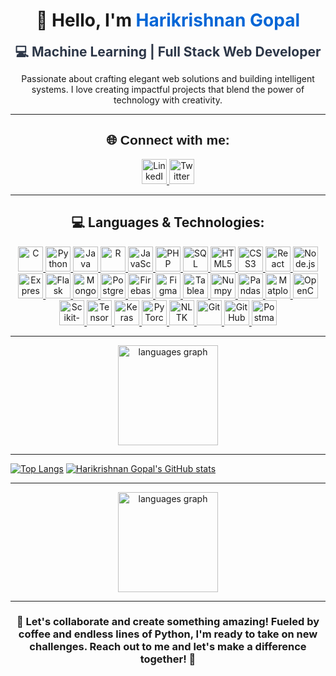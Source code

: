 <h1 align="center">👋 Hello, I'm <a href="https://github.com/hk151109" target="_blank" style="text-decoration: none; color: #0366d6;">Harikrishnan Gopal</a></h1>

<p align="center">
  <strong style="font-size: 1.5em; color: #2D3748;">💻 Machine Learning  | Full Stack Web Developer</strong><br>
</p>

<p align="center">
  Passionate about crafting elegant web solutions and building intelligent systems. I love creating impactful projects that blend the power of technology with creativity.
</p>

---

<h2 align="center" style="font-family: 'Arial';">🌐 Connect with me:</h2>
<p align="center">
  <a href="https://www.linkedin.com/in/harikrishnangopal/" target="_blank">
    <img src="https://img.shields.io/badge/LinkedIn-0A66C2?style=for-the-badge&logo=linkedin&logoColor=white" alt="LinkedIn" height="40"/>
  </a>
  <a href="https://x.com/HGopal27558" target="_blank">
    <img src="https://img.shields.io/badge/Twitter-1DA1F2?style=for-the-badge&logo=twitter&logoColor=white" alt="Twitter" height="40"/>
  </a>
</p>

---

<h2 align="center">💻 Languages & Technologies: </h2>
<p align="center">
  <!-- Programming Languages -->
  <a href="https://www.cprogramming.com/" target="_blank">
    <img src="https://img.shields.io/badge/C-A8B9CC?style=for-the-badge&logo=c&logoColor=white" alt="C" height="40"/>
  </a>
  <a href="https://www.python.org/" target="_blank">
    <img src="https://img.shields.io/badge/Python-3776AB?style=for-the-badge&logo=python&logoColor=white" alt="Python" height="40"/>
  </a>
  <a href="https://www.java.com/" target="_blank">
    <img src="https://img.shields.io/badge/Java-007396?style=for-the-badge&logo=java&logoColor=white" alt="Java" height="40"/>
  </a>
  <a href="https://www.r-project.org/" target="_blank">
    <img src="https://img.shields.io/badge/R-276DC3?style=for-the-badge&logo=r&logoColor=white" alt="R" height="40"/>
  </a>
  <a href="https://www.javascript.com/" target="_blank">
    <img src="https://img.shields.io/badge/JavaScript-F7DF1E?style=for-the-badge&logo=javascript&logoColor=black" alt="JavaScript" height="40"/>
  </a>
  <a href="https://www.php.net/" target="_blank">
    <img src="https://img.shields.io/badge/PHP-777BB4?style=for-the-badge&logo=php&logoColor=white" alt="PHP" height="40"/>
  </a>
  <a href="https://www.mysql.com/" target="_blank">
    <img src="https://img.shields.io/badge/SQL-4479A1?style=for-the-badge&logo=mysql&logoColor=white" alt="SQL" height="40"/>
  </a>

  <!-- Web Development -->
  <a href="https://html.spec.whatwg.org/" target="_blank">
    <img src="https://img.shields.io/badge/HTML5-E34F26?style=for-the-badge&logo=html5&logoColor=white" alt="HTML5" height="40"/>
  </a>
  <a href="https://www.w3.org/Style/CSS/" target="_blank">
    <img src="https://img.shields.io/badge/CSS3-1572B6?style=for-the-badge&logo=css3&logoColor=white" alt="CSS3" height="40"/>
  </a>
  <a href="https://reactjs.org/" target="_blank">
    <img src="https://img.shields.io/badge/React-61DAFB?style=for-the-badge&logo=react&logoColor=black" alt="React" height="40"/>
  </a>
  <a href="https://nodejs.org/" target="_blank">
    <img src="https://img.shields.io/badge/Node.js-8CC84B?style=for-the-badge&logo=node.js&logoColor=white" alt="Node.js" height="40"/>
  </a>
  <a href="https://expressjs.com/" target="_blank">
    <img src="https://img.shields.io/badge/Express.js-404D59?style=for-the-badge&logo=express&logoColor=white" alt="Express.js" height="40"/>
  </a>
  <a href="https://flask.palletsprojects.com/" target="_blank">
    <img src="https://img.shields.io/badge/Flask-000000?style=for-the-badge&logo=flask&logoColor=white" alt="Flask" height="40"/>
  </a>
  <a href="https://www.mongodb.com/" target="_blank">
    <img src="https://img.shields.io/badge/MongoDB-47A248?style=for-the-badge&logo=mongodb&logoColor=white" alt="MongoDB" height="40"/>
  </a>
  <a href="https://www.postgresql.org/" target="_blank">
    <img src="https://img.shields.io/badge/PostgreSQL-336791?style=for-the-badge&logo=postgresql&logoColor=white" alt="PostgreSQL" height="40"/>
  </a>
  <a href="https://firebase.google.com/" target="_blank">
    <img src="https://img.shields.io/badge/Firebase-FFCA28?style=for-the-badge&logo=firebase&logoColor=black" alt="Firebase" height="40"/>
  </a>

  <!-- Design & Frontend Tools -->
  <a href="https://www.figma.com/" target="_blank">
    <img src="https://img.shields.io/badge/Figma-F24E1E?style=for-the-badge&logo=figma&logoColor=white" alt="Figma" height="40"/>
  </a>

  <!-- Data Analysis & Visualization -->
  <a href="https://www.tableau.com/" target="_blank">
    <img src="https://img.shields.io/badge/Tableau-E97627?style=for-the-badge&logo=tableau&logoColor=white" alt="Tableau" height="40"/>
  </a>
  <a href="https://numpy.org/" target="_blank">
    <img src="https://img.shields.io/badge/Numpy-013243?style=for-the-badge&logo=numpy&logoColor=white" alt="Numpy" height="40"/>
  </a>
  <a href="https://pandas.pydata.org/" target="_blank">
    <img src="https://img.shields.io/badge/Pandas-150458?style=for-the-badge&logo=pandas&logoColor=white" alt="Pandas" height="40"/>
  </a>
  <a href="https://matplotlib.org/" target="_blank">
    <img src="https://img.shields.io/badge/Matplotlib-11557C?style=for-the-badge&logo=matplotlib&logoColor=white" alt="Matplotlib" height="40"/>
  </a>

  <!-- Machine Learning & Data Science -->
  <a href="https://opencv.org/" target="_blank">
    <img src="https://img.shields.io/badge/OpenCV-5C3EE8?style=for-the-badge&logo=opencv&logoColor=white" alt="OpenCV" height="40"/>
  </a>
  <a href="https://scikit-learn.org/" target="_blank">
    <img src="https://img.shields.io/badge/Scikit--Learn-F7931E?style=for-the-badge&logo=scikit-learn&logoColor=white" alt="Scikit-Learn" height="40"/>
  </a>
  <a href="https://www.tensorflow.org/" target="_blank">
    <img src="https://img.shields.io/badge/TensorFlow-FF6F20?style=for-the-badge&logo=tensorflow&logoColor=white" alt="TensorFlow" height="40"/>
  </a>
  <a href="https://keras.io/" target="_blank">
    <img src="https://img.shields.io/badge/Keras-D00000?style=for-the-badge&logo=keras&logoColor=white" alt="Keras" height="40"/>
  </a>
  <a href="https://pytorch.org/" target="_blank">
    <img src="https://img.shields.io/badge/PyTorch-EE4C2C?style=for-the-badge&logo=pytorch&logoColor=white" alt="PyTorch" height="40"/>
  </a>
  <a href="https://www.nltk.org/" target="_blank">
    <img src="https://img.shields.io/badge/NLTK-4B8BBE?style=for-the-badge&logo=python&logoColor=white" alt="NLTK" height="40"/>
  </a>

  <!-- Development & Collaboration Tools -->
  <a href="https://git-scm.com/" target="_blank">
    <img src="https://img.shields.io/badge/Git-F05032?style=for-the-badge&logo=git&logoColor=white" alt="Git" height="40"/>
  </a>
  <a href="https://github.com/" target="_blank">
    <img src="https://img.shields.io/badge/GitHub-181717?style=for-the-badge&logo=github&logoColor=white" alt="GitHub" height="40"/>
  </a>
  <a href="https://www.postman.com/" target="_blank">
    <img src="https://img.shields.io/badge/Postman-FF6C37?style=for-the-badge&logo=postman&logoColor=white" alt="Postman" height="40"/>
  </a>
</p>

<hr />

<div align="center">
  <img src="https://github-readme-stats.vercel.app/api/top-langs?username=hk151109&locale=en&hide_title=false&layout=compact&card_width=320&langs_count=7&theme=dark&hide_border=false&order=2" height="160" alt="languages graph" />
</div>
<hr />

[![Top Langs](https://github-readme-stats.vercel.app/api?username=hk151109&theme=algolia&show_icons=true)](https://github.com/hk151109)
[![Harikrishnan Gopal's GitHub stats](https://github-readme-stats.vercel.app/api/top-langs?username=hk151109&hide=scss,stylus,blade,jupyter%20notebook,css,shell,batchfile,dockerfile&theme=algolia&show_icons=true)](https://github.com/hk151109)
<hr/>

<div align="center">
  <img src="https://github-readme-stats.vercel.app/api/top-langs?username=hk151109&locale=en&hide_title=false&layout=compact&card_width=320&langs_count=7&theme=dark&hide_border=false&order=2" height="160" alt="languages graph" />
</div>

<hr />


<h3 align="center">🚀 Let's collaborate and create something amazing! Fueled by coffee and endless lines of Python, I'm ready to take on new challenges. Reach out to me and let's make a difference together! 🌟</h3>
